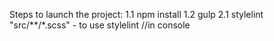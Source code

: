 Steps to launch the project:
	1.1 npm install
	1.2 gulp
	2.1 stylelint "src/**/*.scss" - to use stylelint //in console
